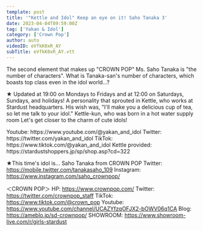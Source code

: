 ```yaml
---
template: post
title: '"Kettle and Idol" Keep an eye on it! Saho Tanaka 3'
date: 2023-04-04T09:59:00Z
tag: ['Yakan & Idol']
category: ['Crown Pop']
author: auto 
videoID: eVfkK0xR_AY
subTitle: eVfkK0xR_AY.vtt
---
```

The second element that makes up "CROWN POP" Ms. Saho Tanaka is "the number of characters".
What is Tanaka-san's number of characters, which boasts top class even in the idol world...?

★ Updated at 19:00 on Mondays to Fridays and at 12:00 on Saturdays, Sundays, and holidays!
A personality that sprouted in Kettle, who works at Stardust headquarters.
His wish was, "I'll make you a delicious cup of tea, so let me talk to your idol."
Kettle-kun, who was born in a hot water supply room
Let's get closer to the charm of cute idols!

<Kettle and Idol>
Youtube: https://www.youtube.com/@yakan_and_idol
Twitter: https://twitter.com/yakan_and_idol
TikTok: https://www.tiktok.com/@yakan_and_idol
Kettle provided: https://stardustshoppers.jp/sp/shop.asp?cd=322

★This time's idol is... Saho Tanaka from CROWN POP
<Saho Tanaka>
Twitter: https://mobile.twitter.com/tanakasaho_109
Instagram: https://www.instagram.com/saho_crownpop/

＜CROWN POP＞
HP: https://www.crownpop.com/
Twitter: https://twitter.com/crownpop_staff
TikTok: https://www.tiktok.com/@crown_pop
Youtube: https://www.youtube.com/channel/UCAZYfzqOFJX2-bOWV06q1CA
Blog: https://ameblo.jp/sd-crownpop/
SHOWROOM: https://www.showroom-live.com/r/girls-stardust